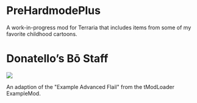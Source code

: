# PreHardmodePlus
A work-in-progress mod for Terraria that includes items from some of my favorite childhood cartoons.

# Donatello’s Bō Staff
![](https://github.com/miguel-larena/PreHardModePlus/blob/main/BoStaffDemo.gif)

An adaption of the "Example Advanced Flail" from the tModLoader ExampleMod.
